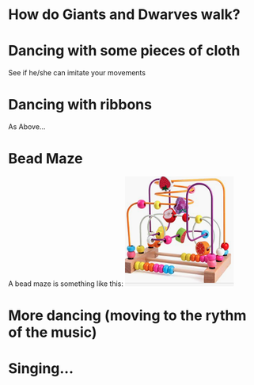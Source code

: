 # How do Giants and Dwarves walk?

# Dancing with some pieces of cloth

See if he/she can imitate your movements


# Dancing with ribbons 
As Above...

# Bead Maze

A bead maze is something like this:
![](/assets/images/2023-01-22-17-15-08.png)

# More dancing (moving to the rythm of the music)

# Singing...